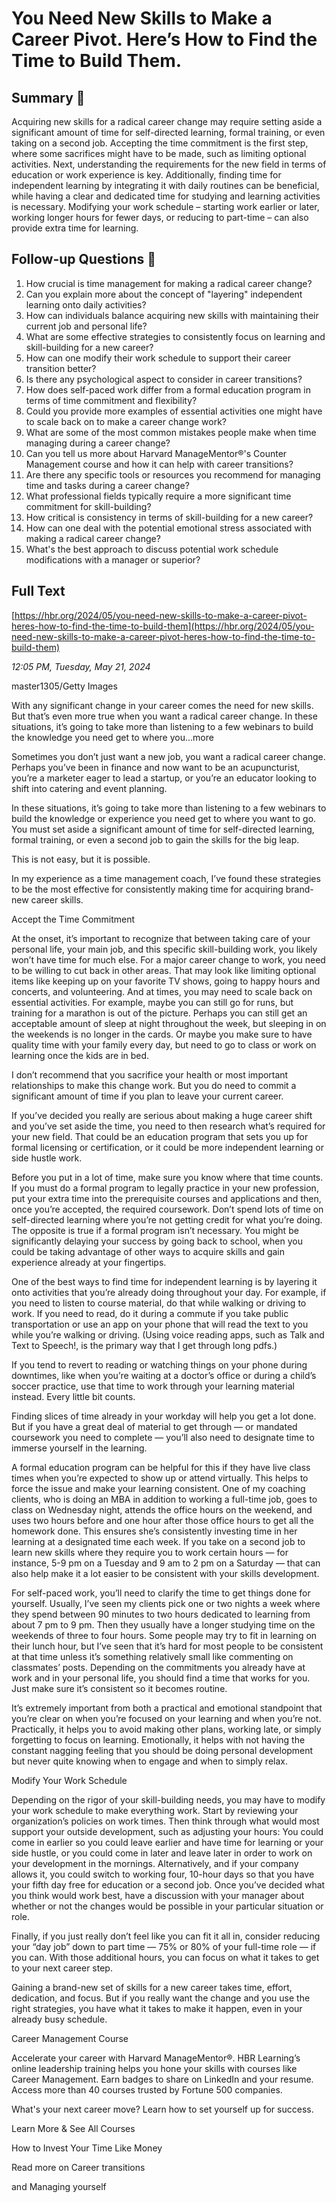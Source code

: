 # You Need New Skills to Make a Career Pivot. Here’s How to Find the Time to Build Them.

## Summary 🤖

Acquiring new skills for a radical career change may require setting aside a significant amount of time for self-directed learning, formal training, or even taking on a second job. Accepting the time commitment is the first step, where some sacrifices might have to be made, such as limiting optional activities. Next, understanding the requirements for the new field in terms of education or work experience is key. Additionally, finding time for independent learning by integrating it with daily routines can be beneficial, while having a clear and dedicated time for studying and learning activities is necessary. Modifying your work schedule – starting work earlier or later, working longer hours for fewer days, or reducing to part-time – can also provide extra time for learning.


## Follow-up Questions 🤖

1. How crucial is time management for making a radical career change?
2. Can you explain more about the concept of "layering" independent learning onto daily activities?
3. How can individuals balance acquiring new skills with maintaining their current job and personal life?
4. What are some effective strategies to consistently focus on learning and skill-building for a new career?
5. How can one modify their work schedule to support their career transition better?
6. Is there any psychological aspect to consider in career transitions?
7. How does self-paced work differ from a formal education program in terms of time commitment and flexibility?
8. Could you provide more examples of essential activities one might have to scale back on to make a career change work?
9. What are some of the most common mistakes people make when time managing during a career change?
10. Can you tell us more about Harvard ManageMentor®'s Counter Management course and how it can help with career transitions?
11. Are there any specific tools or resources you recommend for managing time and tasks during a career change?
12. What professional fields typically require a more significant time commitment for skill-building?
13. How critical is consistency in terms of skill-building for a new career?
14. How can one deal with the potential emotional stress associated with making a radical career change?
15. What's the best approach to discuss potential work schedule modifications with a manager or superior?

## Full Text

[https://hbr.org/2024/05/you-need-new-skills-to-make-a-career-pivot-heres-how-to-find-the-time-to-build-them](https://hbr.org/2024/05/you-need-new-skills-to-make-a-career-pivot-heres-how-to-find-the-time-to-build-them)

*12:05 PM, Tuesday, May 21, 2024*

master1305/Getty Images

With any significant change in your career comes the need for new skills. But that’s even more true when you want a radical career change. In these situations, it’s going to take more than listening to a few webinars to build the knowledge you need get to where you...more

Sometimes you don’t just want a new job, you want a radical career change. Perhaps you’ve been in finance and now want to be an acupuncturist, you’re a marketer eager to lead a startup, or you’re an educator looking to shift into catering and event planning.

In these situations, it’s going to take more than listening to a few webinars to build the knowledge or experience you need get to where you want to go. You must set aside a significant amount of time for self-directed learning, formal training, or even a second job to gain the skills for the big leap.

This is not easy, but it is possible.

In my experience as a time management coach, I’ve found these strategies to be the most effective for consistently making time for acquiring brand-new career skills.

Accept the Time Commitment

At the onset, it’s important to recognize that between taking care of your personal life, your main job, and this specific skill-building work, you likely won’t have time for much else. For a major career change to work, you need to be willing to cut back in other areas. That may look like limiting optional items like keeping up on your favorite TV shows, going to happy hours and concerts, and volunteering. And at times, you may need to scale back on essential activities. For example, maybe you can still go for runs, but training for a marathon is out of the picture. Perhaps you can still get an acceptable amount of sleep at night throughout the week, but sleeping in on the weekends is no longer in the cards. Or maybe you make sure to have quality time with your family every day, but need to go to class or work on learning once the kids are in bed.

I don’t recommend that you sacrifice your health or most important relationships to make this change work. But you do need to commit a significant amount of time if you plan to leave your current career.

If you’ve decided you really are serious about making a huge career shift and you’ve set aside the time, you need to then research what’s required for your new field. That could be an education program that sets you up for formal licensing or certification, or it could be more independent learning or side hustle work.

Before you put in a lot of time, make sure you know where that time counts. If you must do a formal program to legally practice in your new profession, put your extra time into the prerequisite courses and applications and then, once you’re accepted, the required coursework. Don’t spend lots of time on self-directed learning where you’re not getting credit for what you’re doing. The opposite is true if a formal program isn’t necessary. You might be significantly delaying your success by going back to school, when you could be taking advantage of other ways to acquire skills and gain experience already at your fingertips.

One of the best ways to find time for independent learning is by layering it onto activities that you’re already doing throughout your day. For example, if you need to listen to course material, do that while walking or driving to work. If you need to read, do it during a commute if you take public transportation or use an app on your phone that will read the text to you while you’re walking or driving. (Using voice reading apps, such as Talk and Text to Speech!, is the primary way that I get through long pdfs.)

If you tend to revert to reading or watching things on your phone during downtimes, like when you’re waiting at a doctor’s office or during a child’s soccer practice, use that time to work through your learning material instead. Every little bit counts.

Finding slices of time already in your workday will help you get a lot done. But if you have a great deal of material to get through — or mandated coursework you need to complete — you’ll also need to designate time to immerse yourself in the learning.

A formal education program can be helpful for this if they have live class times when you’re expected to show up or attend virtually. This helps to force the issue and make your learning consistent. One of my coaching clients, who is doing an MBA in addition to working a full-time job, goes to class on Wednesday night, attends the office hours on the weekend, and uses two hours before and one hour after those office hours to get all the homework done. This ensures she’s consistently investing time in her learning at a designated time each week. If you take on a second job to learn new skills where they require you to work certain hours — for instance, 5-9 pm on a Tuesday and 9 am to 2 pm on a Saturday — that can also help make it a lot easier to be consistent with your skills development.

For self-paced work, you’ll need to clarify the time to get things done for yourself. Usually, I’ve seen my clients pick one or two nights a week where they spend between 90 minutes to two hours dedicated to learning from about 7 pm to 9 pm. Then they usually have a longer studying time on the weekends of three to four hours. Some people may try to fit in learning on their lunch hour, but I’ve seen that it’s hard for most people to be consistent at that time unless it’s something relatively small like commenting on classmates’ posts. Depending on the commitments you already have at work and in your personal life, you should find a time that works for you. Just make sure it’s consistent so it becomes routine.

It’s extremely important from both a practical and emotional standpoint that you’re clear on when you’re focused on your learning and when you’re not. Practically, it helps you to avoid making other plans, working late, or simply forgetting to focus on learning. Emotionally, it helps with not having the constant nagging feeling that you should be doing personal development but never quite knowing when to engage and when to simply relax.

Modify Your Work Schedule

Depending on the rigor of your skill-building needs, you may have to modify your work schedule to make everything work. Start by reviewing your organization’s policies on work times. Then think through what would most support your outside development, such as adjusting your hours: You could come in earlier so you could leave earlier and have time for learning or your side hustle, or you could come in later and leave later in order to work on your development in the mornings. Alternatively, and if your company allows it, you could switch to working four, 10-hour days so that you have your fifth day free for education or a second job. Once you’ve decided what you think would work best, have a discussion with your manager about whether or not the changes would be possible in your particular situation or role.

Finally, if you just really don’t feel like you can fit it all in, consider reducing your “day job” down to part time — 75% or 80% of your full-time role — if you can. With those additional hours, you can focus on what it takes to get to your next career step.

Gaining a brand-new set of skills for a new career takes time, effort, dedication, and focus. But if you really want the change and you use the right strategies, you have what it takes to make it happen, even in your already busy schedule.

Career Management Course

Accelerate your career with Harvard ManageMentor®. HBR Learning’s online leadership training helps you hone your skills with courses like Career Management. Earn badges to share on LinkedIn and your resume. Access more than 40 courses trusted by Fortune 500 companies.

What's your next career move? Learn how to set yourself up for success.

Learn More & See All Courses

How to Invest Your Time Like Money

Read more on Career transitions

and Managing yourself


